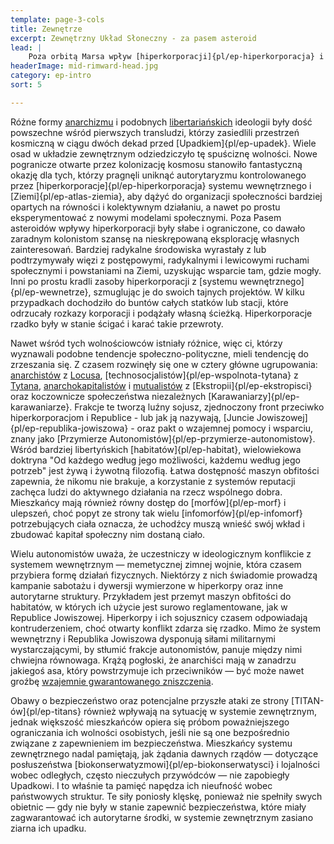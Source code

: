 ```yaml
---
template: page-3-cols
title: Zewnętrze
excerpt: Zewnętrzny Układ Słoneczny - za pasem asteroid
lead: |
    Poza orbitą Marsa wpływ [hiperkorporacji]{pl/ep-hiperkorporacja} i [Konsorcjum Planetarnego]{pl/ep-konsorcjum-planetarne} jest znacznie bardziej ograniczony. Z wyjątkiem ściśle autorytarnej [Republiki Jowiszowej]{pl/ep-republika-jowiszowa}, mieszkańcy układu zewnętrznego mają znacznie więcej swobody niż ci żyjący w u[kładzie wewnętrznym]{pl/ep-wewnetrze}. Jednak nawet tutaj walka między pragnieniem wolności a tęsknotą za bezpieczeństwem stanowi ważną część dyskursu politycznego.
headerImage: mid-rimward-head.jpg
category: ep-intro
sort: 5

---
```

Różne formy [anarchizmu](https://pl.wikipedia.org/wiki/Anarchizm) i podobnych [libertariańskich](https://pl.wikipedia.org/wiki/Libertarianizm) ideologii były dość powszechne wśród pierwszych transludzi, którzy zasiedlili przestrzeń kosmiczną w ciągu dwóch dekad przed [Upadkiem]{pl/ep-upadek}. Wiele osad w układzie zewnętrznym odziedziczyło tę spuściznę wolności. Nowe pogranicze otwarte przez kolonizację kosmosu stanowiło fantastyczną okazję dla tych, którzy pragnęli uniknąć autorytaryzmu kontrolowanego przez [hiperkorporacje]{pl/ep-hiperkorporacja} systemu wewnętrznego i [Ziemi]{pl/ep-atlas-ziemia}, aby dążyć do organizacji społeczności bardziej opartych na równości i kolektywnym działaniu, a nawet po prostu eksperymentować z nowymi modelami społecznymi. Poza Pasem asteroidów wpływy hiperkorporacji były słabe i ograniczone, co dawało zaradnym kolonistom szansę na nieskrępowaną eksplorację własnych zainteresowań. Bardziej radykalne środowiska wyrastały z lub podtrzymywały więzi z postępowymi, radykalnymi i lewicowymi ruchami społecznymi i powstaniami na Ziemi, uzyskując wsparcie tam, gdzie mogły. Inni po prostu kradli zasoby hiperkorporacji z [systemu wewnętrznego]{pl/ep-wewnetrze}, szmuglując je do swoich tajnych projektów. W kilku przypadkach dochodziło do buntów całych statków lub stacji, które odrzucały rozkazy korporacji i podążały własną ścieżką. Hiperkorporacje rzadko były w stanie ścigać i karać takie przewroty.

Nawet wśród tych wolnościowców istniały różnice, więc ci, którzy wyznawali podobne tendencje społeczno-polityczne, mieli tendencję do zrzeszania się. Z czasem rozwinęły się one w cztery główne ugrupowania: [anarchistów](#) z [Locusa](#), [technosocjalistów]{pl/ep-wspolnota-tytana} z [Tytana](#), [anarchokapitalistów](https://pl.wikipedia.org/wiki/Anarchokapitalizm) i [mutualistów](https://pl.wikipedia.org/wiki/Mutualizm_(ekonomia)) z [Ekstropii]{pl/ep-ekstropisci} oraz koczownicze społeczeństwa niezależnych [Karawaniarzy]{pl/ep-karawaniarze}. Frakcje te tworzą luźny sojusz, zjednoczony front przeciwko hiperkorporacjom i Republice - lub jak ją nazywają, [Juncie Jowiszowej]{pl/ep-republika-jowiszowa} - oraz pakt o wzajemnej pomocy i wsparciu, znany jako [Przymierze Autonomistów]{pl/ep-przymierze-autonomistow}. Wśród bardziej libertyńskich [habitatów]{pl/ep-habitat}, wielowiekowa doktryna "Od każdego według jego możliwości, każdemu według jego potrzeb" jest żywą i żywotną filozofią. Łatwa dostępność maszyn obfitości zapewnia, że nikomu nie brakuje, a korzystanie z systemów reputacji zachęca ludzi do aktywnego działania na rzecz wspólnego dobra. Mieszkańcy mają również równy dostęp do [morfów]{pl/ep-morf} i ulepszeń, choć popyt ze strony tak wielu [infomorfów]{pl/ep-infomorf} potrzebujących ciała oznacza, że uchodźcy muszą wnieść swój wkład i zbudować kapitał społeczny nim dostaną ciało. 

Wielu autonomistów uważa, że uczestniczy w ideologicznym konflikcie z systemem wewnętrznym — memetycznej zimnej wojnie, która czasem przybiera formę działań fizycznych. Niektórzy z nich świadomie prowadzą kampanie sabotażu i dywersji wymierzone w hiperkorpy oraz inne autorytarne struktury. Przykładem jest przemyt maszyn obfitości do habitatów, w których ich użycie jest surowo reglamentowane, jak w Republice Jowiszowej. Hiperkorpy i ich sojusznicy czasem odpowiadają kontruderzeniem, choć otwarty konflikt zdarza się rzadko. Mimo że system wewnętrzny i Republika Jowiszowa dysponują siłami militarnymi wystarczającymi, by stłumić frakcje autonomistów, panuje między nimi chwiejna równowaga. Krążą pogłoski, że anarchiści mają w zanadrzu jakiegoś asa, który powstrzymuje ich przeciwników — być może nawet groźbę [wzajemnie gwarantowanego zniszczenia](https://pl.wikipedia.org/wiki/Mutual_assured_destruction).

Obawy o bezpieczeństwo oraz potencjalne przyszłe ataki ze strony [TITAN-ów]{pl/ep-titans} również wpływają na sytuację w systemie zewnętrznym, jednak większość mieszkańców opiera się próbom poważniejszego ograniczania ich wolności osobistych, jeśli nie są one bezpośrednio związane z zapewnieniem im bezpieczeństwa. Mieszkańcy systemu zewnętrznego nadal pamiętają, jak żądania dawnych rządów — dotyczące posłuszeństwa [biokonserwatyzmowi]{pl/ep-biokonserwatysci} i lojalności wobec odległych, często nieczułych przywódców — nie zapobiegły Upadkowi. I to właśnie ta pamięć napędza ich nieufność wobec państwowych struktur. Te siły poniosły klęskę, ponieważ nie spełniły swych obietnic — gdy nie były w stanie zapewnić bezpieczeństwa, które miały zagwarantować ich autorytarne środki, w systemie zewnętrznym zasiano ziarna ich upadku.
